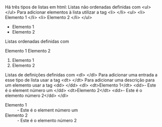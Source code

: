 Há três tipos de listas em html:
Listas não ordenadas definidas com <ul\> </ul\>
Para adicionar elementos à lista utilizar a tag <li\> </li\>
	<ul\>
	<li\> Elemento 1 </li\>
	<li\> Elemento 2 </li\>
	</ul\>

<ul>
<li> Elemento 1 </li>
<li> Elemento 2 </li>
</ul>
Listas ordenadas definidas com <ol> </ol>
	<ol\>
	<li\> Elemento 1 </li\>
	<li\> Elemento 2 </li\>
	</ol\>

<ol>
<li> Elemento 1 </li>
<li> Elemento 2 </li>
</ol>


Listas de definições definidas com <dl\> </dl\>
Para adicionar uma entrada a esse tipo de lista usar a tag <dt\> </dt\>
Para adicionar uma descrição para um elemento usar a tag <dd\> </dd\>
	<dl\>
	<dt\>Elemento 1</dt\>
	<dd\>- Este é o element número um </dd\>
	<dt\>Elemento 2</dt\>
	<dd\>- Este é o elemento número 2</dd\>
	</dl\>

<dl>
<dt>Elemento 1</dt>
<dd>- Este é o element número um </dd>
<dt>Elemento 2</dt>
<dd>- Este é o elemento número 2</dd>
</dl>

